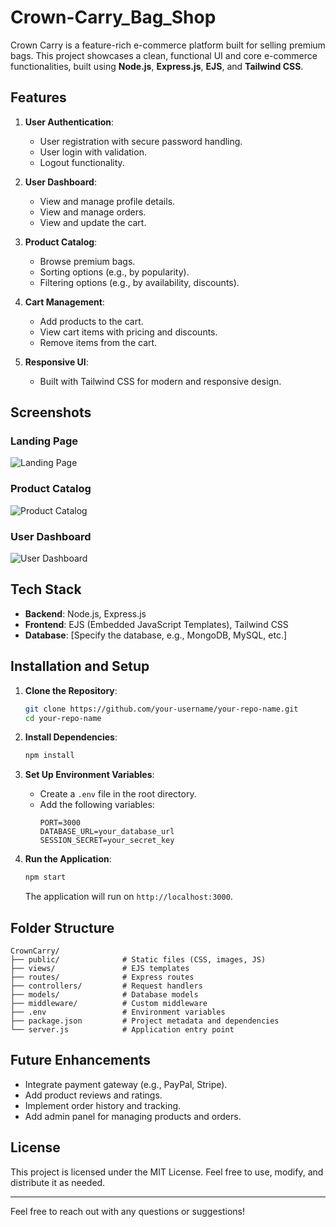 # Crown-Carry_Bag_Shop

Crown Carry is a feature-rich e-commerce platform built for selling premium bags. This project showcases a clean, functional UI and core e-commerce functionalities, built using **Node.js**, **Express.js**, **EJS**, and **Tailwind CSS**.

## Features

1. **User Authentication**:
   - User registration with secure password handling.
   - User login with validation.
   - Logout functionality.

2. **User Dashboard**:
   - View and manage profile details.
   - View and manage orders.
   - View and update the cart.

3. **Product Catalog**:
   - Browse premium bags.
   - Sorting options (e.g., by popularity).
   - Filtering options (e.g., by availability, discounts).

4. **Cart Management**:
   - Add products to the cart.
   - View cart items with pricing and discounts.
   - Remove items from the cart.

5. **Responsive UI**:
   - Built with Tailwind CSS for modern and responsive design.

## Screenshots

### Landing Page
![Landing Page](./screenshots/Screenshot1.png)

### Product Catalog
![Product Catalog](./screenshots/Screenshot2.png)

### User Dashboard
![User Dashboard](./screenshots/Screenshot3.png)

## Tech Stack

- **Backend**: Node.js, Express.js
- **Frontend**: EJS (Embedded JavaScript Templates), Tailwind CSS
- **Database**: [Specify the database, e.g., MongoDB, MySQL, etc.]

## Installation and Setup

1. **Clone the Repository**:
   ```bash
   git clone https://github.com/your-username/your-repo-name.git
   cd your-repo-name
   ```

2. **Install Dependencies**:
   ```bash
   npm install
   ```

3. **Set Up Environment Variables**:
   - Create a `.env` file in the root directory.
   - Add the following variables:
     ```env
     PORT=3000
     DATABASE_URL=your_database_url
     SESSION_SECRET=your_secret_key
     ```

4. **Run the Application**:
   ```bash
   npm start
   ```
   The application will run on `http://localhost:3000`.

## Folder Structure

```plaintext
CrownCarry/
├── public/              # Static files (CSS, images, JS)
├── views/               # EJS templates
├── routes/              # Express routes
├── controllers/         # Request handlers
├── models/              # Database models
├── middleware/          # Custom middleware
├── .env                 # Environment variables
├── package.json         # Project metadata and dependencies
└── server.js            # Application entry point
```

## Future Enhancements

- Integrate payment gateway (e.g., PayPal, Stripe).
- Add product reviews and ratings.
- Implement order history and tracking.
- Add admin panel for managing products and orders.

## License

This project is licensed under the MIT License. Feel free to use, modify, and distribute it as needed.

---

Feel free to reach out with any questions or suggestions!

